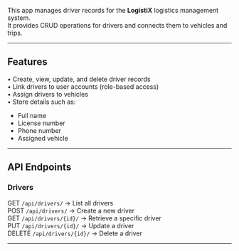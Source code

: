 This app manages driver records for the **LogistiX** logistics management system.  
It provides CRUD operations for drivers and connects them to vehicles and trips.

---

## Features
• Create, view, update, and delete driver records  
• Link drivers to user accounts (role-based access)  
• Assign drivers to vehicles  
• Store details such as:  
  - Full name  
  - License number  
  - Phone number  
  - Assigned vehicle  

---

## API Endpoints

### Drivers
GET `/api/drivers/` → List all drivers  
POST `/api/drivers/` → Create a new driver  
GET `/api/drivers/{id}/` → Retrieve a specific driver  
PUT `/api/drivers/{id}/` → Update a driver  
DELETE `/api/drivers/{id}/` → Delete a driver  

---
